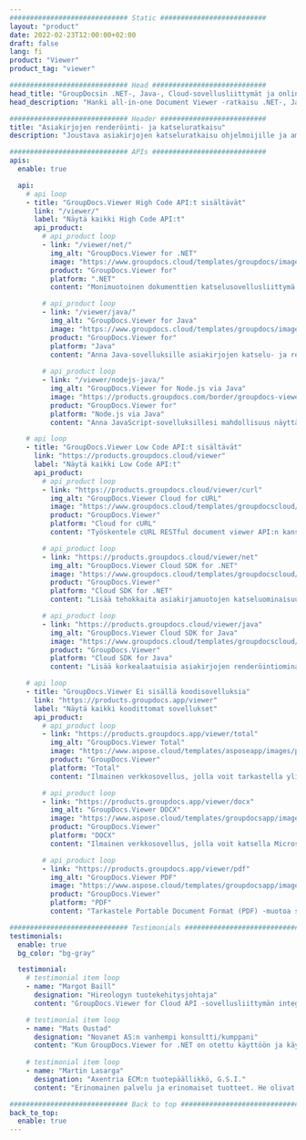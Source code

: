 ```yaml
---
############################# Static ##########################
layout: "product"
date: 2022-02-23T12:00:00+02:00
draft: false
lang: fi
product: "Viewer"
product_tag: "viewer"

############################# Head ############################
head_title: "GroupDocsin .NET-, Java-, Cloud-sovellusliittymät ja online-asiakirjojen katselusovellukset"
head_description: "Hanki all-in-one Document Viewer -ratkaisu .NET-, Java- ja Cloud-sovelluksille. Tarkastele yleisiä asiakirjamuotoja verkossa yksinkertaisen vedä ja pudota -ominaisuuden avulla."

############################# Header ##########################
title: "Asiakirjojen renderöinti- ja katseluratkaisu"
description: "Joustava asiakirjojen katseluratkaisu ohjelmoijille ja ammattilaisille laajalti käytettyjen tiedostomuotojen hahmontamiseen ja näyttämiseen missä tahansa."

############################# APIs ############################
apis:
  enable: true

  api:
    # api loop
    - title: "GroupDocs.Viewer High Code API:t sisältävät"
      link: "/viewer/"
      label: "Näytä kaikki High Code API:t"
      api_product:
        # api_product loop
        - link: "/viewer/net/"
          img_alt: "GroupDocs.Viewer for .NET"
          image: "https://www.groupdocs.cloud/templates/groupdocs/images/product-logos/groupdocs-viewer-net.png"
          product: "GroupDocs.Viewer for"
          platform: ".NET"
          content: "Monimuotoinen dokumenttien katselusovellusliittymä .NET- ja Mono-kehyksille, joiden avulla voit tuottaa yli 190 suosittua tiedostomuotoa sovelluksistasi."

        # api_product loop
        - link: "/viewer/java/"
          img_alt: "GroupDocs.Viewer for Java"
          image: "https://www.groupdocs.cloud/templates/groupdocs/images/product-logos/groupdocs-viewer-java.png"
          product: "GroupDocs.Viewer for"
          platform: "Java"
          content: "Anna Java-sovelluksille asiakirjojen katselu- ja renderöintiominaisuudet näyttämään monenlaisia ​​asiakirjoja, kuvia ja kaavioita."
        
        # api_product loop
        - link: "/viewer/nodejs-java/"
          img_alt: "GroupDocs.Viewer for Node.js via Java"
          image: "https://products.groupdocs.com/border/groupdocs-viewer-nodejs-java.svg"
          product: "GroupDocs.Viewer for"
          platform: "Node.js via Java"
          content: "Anna JavaScript-sovelluksillesi mahdollisuus näyttää erilaisia Microsoft Office -asiakirjoja, PDF-tiedostoja ja kuvia houkuttelevaa käyttäjäkokemusta varten."

    # api loop
    - title: "GroupDocs.Viewer Low Code API:t sisältävät"
      link: "https://products.groupdocs.cloud/viewer"
      label: "Näytä kaikki Low Code API:t"
      api_product:
        # api_product loop
        - link: "https://products.groupdocs.cloud/viewer/curl"
          img_alt: "GroupDocs.Viewer Cloud for cURL"
          image: "https://www.groupdocs.cloud/templates/groupdocscloud/images/sdk/272x272/groupdocs_viewer-for-curl.png"
          product: "GroupDocs.Viewer"
          platform: "Cloud for cURL"
          content: "Työskentele cURL RESTful document viewer API:n kanssa, jolla voit nopeasti renderöidä ja näyttää Microsoft Office-, PDF- ja muita yleisiä tiedostomuotoja sovelluksissasi."

        # api_product loop
        - link: "https://products.groupdocs.cloud/viewer/net"
          img_alt: "GroupDocs.Viewer Cloud SDK for .NET"
          image: "https://www.groupdocs.cloud/templates/groupdocscloud/images/sdk/272x272/groupdocs_viewer-for-net.png"
          product: "GroupDocs.Viewer"
          platform: "Cloud SDK for .NET"
          content: "Lisää tehokkaita asiakirjamuotojen katseluominaisuuksia .NET-sovelluksiin käyttämällä Cloud SDK:ta .NET:lle. Tarkastele asiakirjoja HTML-, PDF- tai kuvana."

        # api_product loop
        - link: "https://products.groupdocs.cloud/viewer/java"
          img_alt: "GroupDocs.Viewer Cloud SDK for Java"
          image: "https://www.groupdocs.cloud/templates/groupdocscloud/images/sdk/272x272/groupdocs_viewer-for-java.png"
          product: "GroupDocs.Viewer"
          platform: "Cloud SDK for Java"
          content: "Lisää korkealaatuisia asiakirjojen renderöintiominaisuuksia Java-sovelluksiin erityisesti suunnitellulla Java-dokumenttien katseluohjelman SDK:lla."

    # api loop
    - title: "GroupDocs.Viewer Ei sisällä koodisovelluksia" 
      link: "https://products.groupdocs.app/viewer"
      label: "Näytä kaikki koodittomat sovellukset"
      api_product:
        # api_product loop
        - link: "https://products.groupdocs.app/viewer/total"
          img_alt: "GroupDocs.Viewer Total"
          image: "https://www.aspose.cloud/templates/asposeapp/images/products/logo/aspose_viewer-app.png"
          product: "GroupDocs.Viewer"
          platform: "Total"
          content: "Ilmainen verkkosovellus, jolla voit tarkastella yli 190 tiedostomuotoa millä tahansa valitsemallasi selaimella."

        # api_product loop
        - link: "https://products.groupdocs.app/viewer/docx"
          img_alt: "GroupDocs.Viewer DOCX"
          image: "https://www.aspose.cloud/templates/groupdocsapp/images/products/logo/groupdocs_words-app.png"
          product: "GroupDocs.Viewer"
          platform: "DOCX"
          content: "Ilmainen verkkosovellus, jolla voit katsella Microsoft Word -tiedostoja verkossa miltä tahansa laitteelta."

        # api_product loop
        - link: "https://products.groupdocs.app/viewer/pdf"
          img_alt: "GroupDocs.Viewer PDF"
          image: "https://www.aspose.cloud/templates/groupdocsapp/images/products/logo/groupdocs_pdf-app.png"
          product: "GroupDocs.Viewer"
          platform: "PDF"
          content: "Tarkastele Portable Document Format (PDF) -muotoa suoraan verkkoselaimestasi."

############################# Testimonials ###############################
testimonials:
  enable: true
  bg_color: "bg-gray"

  testimonial:
    # testimonial item loop
    - name: "Margot Baill"
      designation: "Hireologyn tuotekehitysjohtaja"
      content: "GroupDocs.Viewer for Cloud API -sovellusliittymän integrointi oli helppoa heidän fantastisella Ruby SDK:lla. Siellä ei ole niin monia yrityksiä, jotka ovat valmiita työskentelemään kanssamme sen suhteen, mitä haluamme. Se on hieno kumppanuus."

    # testimonial item loop
    - name: "Mats Oustad"
      designation: "Novanet AS:n vanhempi konsultti/kumppani"
      content: "Kun GroupDocs.Viewer for .NET on otettu käyttöön ja käytetty projektissa, se näyttää toimivan erittäin hyvin. Olen testannut monilla asiakirjoilla ja toistaiseksi hyvin. Kaikki, mitä olen heittänyt siihen, näkyy kauniisti ja näyttää yhtä hyvältä kuin PDF-katseluohjelmassa tai MS Wordissa."
              
    # testimonial item loop
    - name: "Martin Lasarga"
      designation: "Axentria ECM:n tuotepäällikkö, G.S.I."
      content: "Erinomainen palvelu ja erinomaiset tuotteet. He olivat erittäin avuliaita ja reagoivia GroupDocs.Viewer for .NET -toteutusprosessin aikana, en voi suositella niitä tarpeeksi."

############################# Back to top ###############################
back_to_top:
  enable: true
---
```


